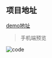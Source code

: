 ## 项目地址
[demo地址](https://kolafim.github.io/html-test/dist/index.html)

> 手机端预览

![code](./static/img/qrcode_image.png)
